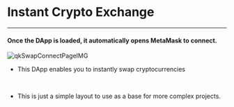 # Instant Crypto Exchange
---

#### Once the DApp is loaded, it automatically opens MetaMask to connect.


<img src="https://gateway.pinata.cloud/ipfs/Qmcgjd6HCFouyjW1TP5cTAnvD6UWVNVMxsgeTcMrpKfHit" alt="qkSwapConnectPageIMG">

+ This DApp enables you to instantly swap cryptocurrencies
<br>

+ This is just a simple layout to use as a base for more complex projects.
<br>

